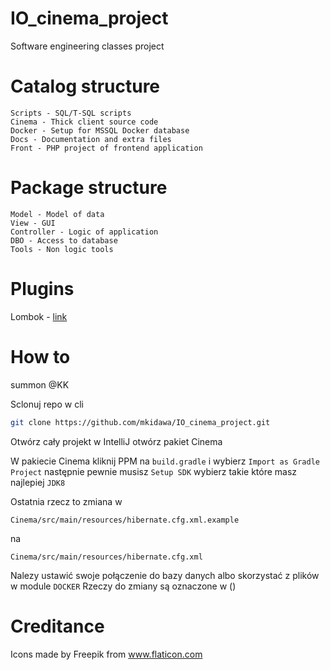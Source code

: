 # IO_cinema_project
Software engineering classes project

# Catalog structure
```
Scripts - SQL/T-SQL scripts
Cinema - Thick client source code
Docker - Setup for MSSQL Docker database
Docs - Documentation and extra files
Front - PHP project of frontend application
```

# Package structure
```
Model - Model of data
View - GUI
Controller - Logic of application
DBO - Access to database
Tools - Non logic tools
```


# Plugins

Lombok - [link](https://projectlombok.org/setup/intellij)

# How to
summon @KK

Sclonuj repo w cli
```bash
git clone https://github.com/mkidawa/IO_cinema_project.git
```
Otwórz cały projekt w IntelliJ otwórz pakiet Cinema

W pakiecie Cinema kliknij PPM na `build.gradle` i wybierz `Import as Gradle Project` następnie pewnie musisz `Setup SDK` wybierz takie które masz najlepiej `JDK8` 

Ostatnia rzecz to zmiana w 
```
Cinema/src/main/resources/hibernate.cfg.xml.example 
```
na
```
Cinema/src/main/resources/hibernate.cfg.xml 
```
Nalezy ustawić swoje połączenie do bazy danych albo skorzystać z plików w module `DOCKER` 
Rzeczy do zmiany są oznaczone w ()
# Creditance

Icons made by Freepik from www.flaticon.com
